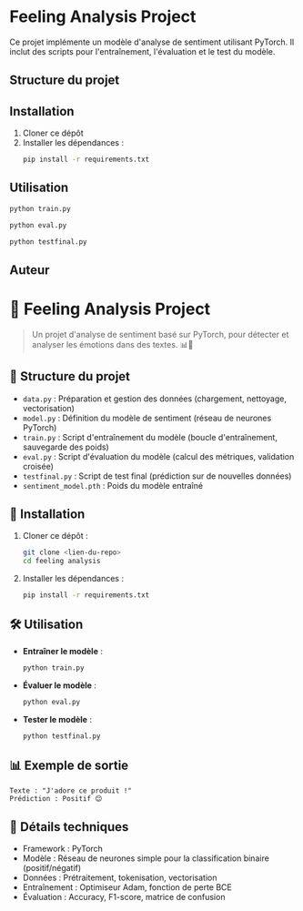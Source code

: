 # Feeling Analysis Project

Ce projet implémente un modèle d'analyse de sentiment utilisant PyTorch. Il inclut des scripts pour l'entraînement, l'évaluation et le test du modèle.

## Structure du projet

## Installation
1. Cloner ce dépôt
2. Installer les dépendances :
   ```bash
   pip install -r requirements.txt
   ```

## Utilisation
  ```bash
  python train.py
  ```
  ```bash
  python eval.py
  ```
  ```bash
  python testfinal.py
  ```

## Auteur

# 🧠 Feeling Analysis Project

> Un projet d'analyse de sentiment basé sur PyTorch, pour détecter et analyser les émotions dans des textes. 📊💬

## 📁 Structure du projet
- `data.py` : Préparation et gestion des données (chargement, nettoyage, vectorisation)
- `model.py` : Définition du modèle de sentiment (réseau de neurones PyTorch)
- `train.py` : Script d'entraînement du modèle (boucle d'entraînement, sauvegarde des poids)
- `eval.py` : Script d'évaluation du modèle (calcul des métriques, validation croisée)
- `testfinal.py` : Script de test final (prédiction sur de nouvelles données)
- `sentiment_model.pth` : Poids du modèle entraîné

## 🚀 Installation
1. Cloner ce dépôt :
   ```bash
   git clone <lien-du-repo>
   cd feeling analysis
   ```
2. Installer les dépendances :
   ```bash
   pip install -r requirements.txt
   ```

## 🛠️ Utilisation
- **Entraîner le modèle** :
  ```bash
  python train.py
  ```
- **Évaluer le modèle** :
  ```bash
  python eval.py
  ```
- **Tester le modèle** :
  ```bash
  python testfinal.py
  ```

## 📊 Exemple de sortie
```
Texte : "J'adore ce produit !"
Prédiction : Positif 😊
```

## 📌 Détails techniques
- Framework : PyTorch
- Modèle : Réseau de neurones simple pour la classification binaire (positif/négatif)
- Données : Prétraitement, tokenisation, vectorisation
- Entraînement : Optimiseur Adam, fonction de perte BCE
- Évaluation : Accuracy, F1-score, matrice de confusion
